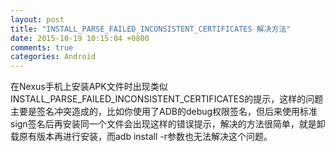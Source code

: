 ```yaml
---
layout: post
title: "INSTALL_PARSE_FAILED_INCONSISTENT_CERTIFICATES 解决方法"
date: 2015-10-19 10:15:04 +0800
comments: true
categories: Android
---
```

  在Nexus手机上安装APK文件时出现类似INSTALL_PARSE_FAILED_INCONSISTENT_CERTIFICATES的提示，这样的问题主要是签名冲突造成的，比如你使用了ADB的debug权限签名，但后来使用标准sign签名后再安装同一个文件会出现这样的错误提示，解决的方法很简单，就是卸载原有版本再进行安装，而adb install -r参数也无法解决这个问题。